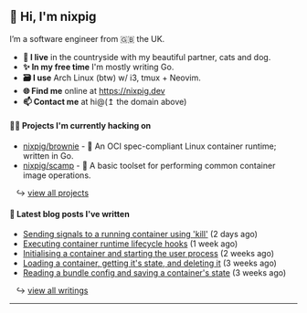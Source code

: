 ## 🐽 Hi, I'm nixpig

I’m a software engineer from 🇬🇧 the UK.

- **🏡 I live** in the countryside with my beautiful partner, cats and dog.
- **✨ In my free time** I'm mostly writing Go. 
- **🗃️ I use** Arch Linux (btw) w/ i3, tmux + Neovim.
- **🌐 Find me** online at https://nixpig.dev
- **📫 Contact me** at hi@(↥ the domain above)

#### 👨‍💻 Projects I'm currently hacking on

- [nixpig/brownie](https://github.com/nixpig/brownie) - 🍪 An OCI spec-compliant Linux container runtime; written in Go.
- [nixpig/scamp](https://github.com/nixpig/scamp) - 🍤 A basic toolset for performing common container image operations.

&nbsp;&nbsp; ↪ [view all projects](https://github.com/nixpig?tab=repositories&q=&type=public&language=&sort=stargazers)



#### 📝 Latest blog posts I've written


- [Sending signals to a running container using &#39;kill&#39;](https://nixpig.dev/posts/sending-signals-container/) (2 days ago)
- [Executing container runtime lifecycle hooks](https://nixpig.dev/posts/runtime-lifecycle-hooks/) (1 week ago)
- [Initialising a container and starting the user process](https://nixpig.dev/posts/initialising-starting-container/) (2 weeks ago)
- [Loading a container, getting it&#39;s state, and deleting it](https://nixpig.dev/posts/loading-deleting-container-state/) (3 weeks ago)
- [Reading a bundle config and saving a container&#39;s state](https://nixpig.dev/posts/bundle-config-container-state/) (3 weeks ago)

&nbsp;&nbsp; ↪ [view all writings](https://nixpig.dev/posts/)

--- 

